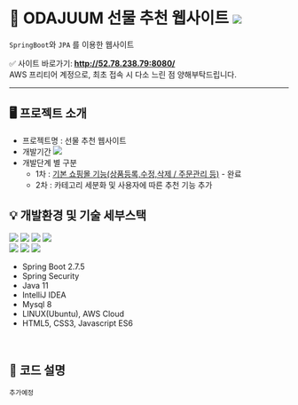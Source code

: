 # 🎁 ODAJUUM 선물 추천 웹사이트 <img src="https://img.shields.io/badge/SpringBoot-2e6d00?style=flat-square&logo=Java&logoColor=white">


`SpringBoot`와 `JPA` 를 이용한 웹사이트<br>

✅ 사이트 바로가기:<b> http://52.78.238.79:8080/ </b> <br>
AWS 프리티어 계정으로, 최초 접속 시 다소 느린 점 양해부탁드립니다. <br>

---


## 🖥 프로젝트 소개
- 프로젝트명 : 선물 추천 웹사이트
- 개발기간 <img src="https://img.shields.io/badge/22/11/01 ~ 22/11/16(1차 완성) -ffce66?style=flat&logo=java&logoColor=white">
- 개발단계 별 구분
    - 1차 : <u>기본 쇼핑몰 기능(상품등록,수정,삭제 / 주문관리 등)</u> - 완료
    - 2차 : 카테고리 세분화 및 사용자에 따른 추천 기능 추가
      <br>

## 💡 개발환경 및 기술 세부스택
<img src="https://img.shields.io/badge/Spring Boot-6DB33F?style=for-the-badge&logo=Spring Boot&logoColor=black"> <img src="https://img.shields.io/badge/Spring Security-2b6d00?style=for-the-badge&logo=Spring Security&logoColor=white">  <img src="https://camo.githubusercontent.com/a0f9c9f1295e65f8c081e5e6073840e309726163c310542f8c0acb5aa60ba5ad/68747470733a2f2f696d672e736869656c64732e696f2f62616467652f4a4156412d3030373339363f7374796c653d666f722d7468652d6261646765266c6f676f3d6a617661266c6f676f436f6c6f723d7768697465"> <img src="https://img.shields.io/badge/IntelliJ IDEA-000000?style=for-the-badge&logo=IntelliJ IDEA&logoColor=white"><br>
 <img src="https://img.shields.io/badge/Amazon AWS-232F3E?style=for-the-badge&logo=Amazon AWS&logoColor=white">  <img src="https://img.shields.io/badge/Amazon RDS-527FFF?style=for-the-badge&logo=Amazon RDS&logoColor=white"> <img src="https://img.shields.io/badge/MySQL-4479A1?style=for-the-badge&logo=MySQL&logoColor=black">


- Spring Boot 2.7.5
- Spring Security
- Java 11
- IntelliJ IDEA
- Mysql 8
- LINUX(Ubuntu), AWS Cloud
- HTML5, CSS3, Javascript ES6

<br>

## 📌 코드 설명
```
추가예정
```

<br>
